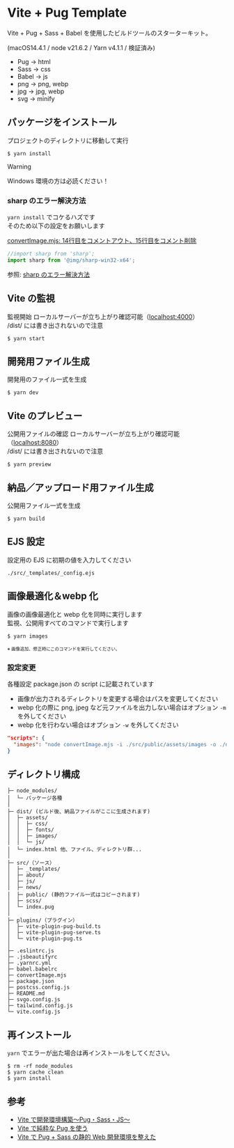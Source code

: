 # Vite + Pug Template

Vite + Pug + Sass + Babel を使用したビルドツールのスターターキット。

(macOS14.4.1 / node v21.6.2 / Yarn v4.1.1 / 検証済み)

- Pug -> html
- Sass -> css
- Babel -> js
- png -> png, webp
- jpg -> jpg, webp
- svg -> minify

## パッケージをインストール

プロジェクトのディレクトリに移動して実行

```
$ yarn install
```

> [!WARNING]
> Windows 環境の方は必読ください！

### sharp のエラー解決方法

`yarn install` でコケるハズです  
そのため以下の設定をお願いします

<!--
[package.json: 61 行目を削除](https://github.com/ekkun/vite-template/blob/main/vite_pug/package.json#L61)

```
$ yarn add --dev @img/sharp-win32-x64
```
-->

[convertImage.mjs: 14行目をコメントアウト、15行目をコメント削除](https://github.com/ekkun/vite-template/blob/main/vite_pug/convertImage.mjs#L14-L15)

```JavaScript
//import sharp from 'sharp';
import sharp from '@img/sharp-win32-x64';
```

参照: [sharp のエラー解決方法](https://qiita.com/taqumo/items/d1ccae13739e6627f7b5)

## Vite の監視

監視開始
ローカルサーバーが立ち上がり確認可能（[localhost:4000](http://localhost:4000)）  
/dist/ には書き出されないので注意

```
$ yarn start
```

## 開発用ファイル生成

開発用のファイル一式を生成

```
$ yarn dev
```

## Vite のプレビュー

公開用ファイルの確認
ローカルサーバーが立ち上がり確認可能（[localhost:8080](http://localhost:8080)）  
/dist/ には書き出されないので注意

```
$ yarn preview
```

## 納品／アップロード用ファイル生成

公開用ファイル一式を生成

```
$ yarn build
```

## EJS 設定

設定用の EJS に初期の値を入力してください

```
./src/_templates/_config.ejs
```

## 画像最適化＆webp 化

画像の画像最適化と webp 化を同時に実行します  
監視、公開用すべてのコマンドで実行します

```
$ yarn images
```

<span style="font-size: x-small;">※ 画像追加、修正時にこのコマンドを実行してください。</span>

### 設定変更

各種設定 package.json の script に記載されています

- 画像が出力されるディレクトリを変更する場合はパスを変更してください
- webp 化の際に png, jpeg など元ファイルを出力しない場合はオプション `-m` を外してください
- webp 化を行わない場合はオプション `-w` を外してください

```JSON
"scripts": {
  "images": "node convertImage.mjs -i ./src/public/assets/images -o ./dist/assets/images -m -w -t -v",
}
```

## ディレクトリ構成

```
├─ node_modules/
│  └─ パッケージ各種
│
├─ dist/ (ビルド後、納品ファイルがここに生成されます)
│  ├─ assets/
│  │  ├─ css/
│  │  ├─ fonts/
│  │  ├─ images/
│  │  └─ js/
│  └─ index.html 他、ファイル、ディレクトリ群...
│
├─ src/（ソース）
│  ├─ _templates/
│  ├─ about/
│  ├─ js/
│  ├─ news/
│  ├─ public/ (静的ファイル一式はコピーされます)
│  ├─ scss/
│  └─ index.pug
│
├─ plugins/（プラグイン）
│  ├─ vite-plugin-pug-build.ts
│  ├─ vite-plugin-pug-serve.ts
│  └─ vite-plugin-pug.ts
│
├─ .eslintrc.js
├─ .jsbeautifyrc
├─ .yarnrc.yml
├─ babel.babelrc
├─ convertImage.mjs
├─ package.json
├─ postcss.config.js
├─ README.md
├─ svgo.config.js
├─ tailwind.config.js
└─ vite.config.js
```

## 再インストール

`yarn` でエラーが出た場合は再インストールをしてください。

```
$ rm -rf node_modules
$ yarn cache clean
$ yarn install
```

## 参考 <!-- Reference -->

- [Vite で開発環境構築〜Pug・Sass・JS〜](https://yuito-blog.com/vite-develop/)
- [Vite で純粋な Pug を使う](https://zenn.dev/yend724/articles/20220408-tfq16buha8ctdzp7)
- [Vite で Pug + Sass の静的 Web 開発環境を整えた](https://zenn.dev/sutobu000/articles/fef3959195cda5)
